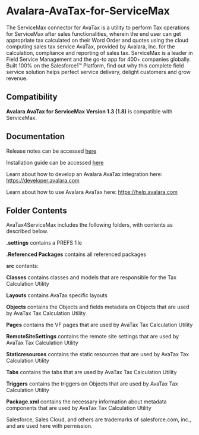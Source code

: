 # Avalara-AvaTax-for-ServiceMax
The ServiceMax connector for AvaTax is a utility to perform Tax operations for ServiceMax after sales functionalities, wherein the end user can get appropriate tax calculated on their Word Order and quotes using the cloud computing sales tax service AvaTax, provided by Avalara, Inc. for the calculation, compliance and reporting of sales tax. ServiceMax is a leader in Field Service Management and the go-to app for 400+ companies globally. Built 100% on the Salesforce1™ Platform, find out why this complete field service solution helps perfect service delivery, delight customers and grow revenue.
<h2>Compatibility</h2>
<b>Avalara AvaTax for ServiceMax Version 1.3 (1.8)</b> is compatible with ServiceMax. 

<h2>Documentation</h2>
<p>Release notes can be accessed <a href="https://help.avalara.com/004_AvaTax_Integrations/ServiceMax/Avalara_AvaTax_for_ServiceMax_Release_Notes" target="_blank">here</a>
  
Installation guide can be accessed <a href="https://help.avalara.com/004_AvaTax_Integrations/servicemax" target="_blank">here</a>
  
Learn about how to develop an Avalara AvaTax integration here: https://developer.avalara.com

Learn about how to use Avalara AvaTax here: https://help.avalara.com
</p>
<h2>Folder Contents</h2>
AvaTax4ServiceMax includes the following folders, with contents as described below.

<b>.settings</b> contains a PREFS file

<b>.Referenced Packages</b> contains all referenced packages

<b>src</b> contents:

<b>Classes</b> contains classes and models that are responsible for the Tax Calculation Utility

<b>Layouts</b> contains AvaTax specific layouts

<b>Objects</b> contains the Objects and fields metadata on Objects that are used by AvaTax Tax Calculation Utility

<b>Pages</b> contains the VF pages that are used by AvaTax Tax Calculation Utility

<b>RemoteSiteSettings</b> contains the remote site settings that are used by AvaTax Tax Calculation Utility

<b>Staticresources</b> contains the static resources that are used by AvaTax Tax Calculation Utility

<b>Tabs</b> contains the tabs that are used by AvaTax Tax Calculation Utility

<b>Triggers</b> contains the triggers on Objects that are used by AvaTax Tax Calculation Utility

<b>Package.xml</b> contains the necessary information about metadata components that are used by AvaTax Tax Calculation Utility
<p></p>
<p></p>
<p></p>
Salesforce, Sales Cloud, and others are trademarks of salesforce.com, inc., and are used here with permission.
